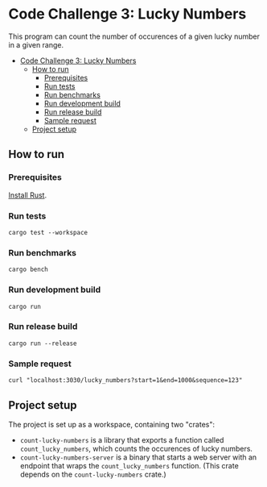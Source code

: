 # Code Challenge 3: Lucky Numbers

This program can count the number of occurences of a given lucky number in a given range.

- [Code Challenge 3: Lucky Numbers](#code-challenge-3-lucky-numbers)
  - [How to run](#how-to-run)
    - [Prerequisites](#prerequisites)
    - [Run tests](#run-tests)
    - [Run benchmarks](#run-benchmarks)
    - [Run development build](#run-development-build)
    - [Run release build](#run-release-build)
    - [Sample request](#sample-request)
  - [Project setup](#project-setup)

## How to run

### Prerequisites

[Install Rust](https://www.rust-lang.org/tools/install).

### Run tests

```shell
cargo test --workspace
```

### Run benchmarks

```shell
cargo bench
```

### Run development build

```shell
cargo run
```

### Run release build

```shell
cargo run --release
```

### Sample request

```shell
curl "localhost:3030/lucky_numbers?start=1&end=1000&sequence=123"
```

## Project setup

The project is set up as a workspace, containing two "crates":

- `count-lucky-numbers` is a library that exports a function called `count_lucky_numbers`, which counts the occurences of lucky numbers.
- `count-lucky-numbers-server` is a binary that starts a web server with an endpoint that wraps the `count_lucky_numbers` function. (This crate depends on the `count-lucky-numbers` crate.)
